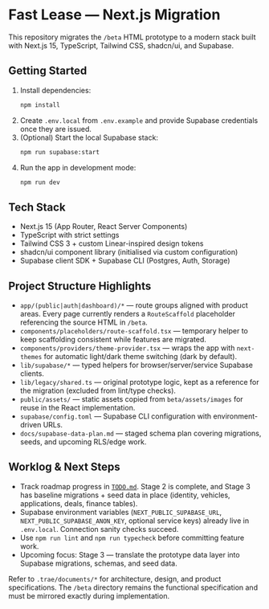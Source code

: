 # Fast Lease — Next.js Migration

This repository migrates the `/beta` HTML prototype to a modern stack built with Next.js 15, TypeScript, Tailwind CSS, shadcn/ui, and Supabase.

## Getting Started

1. Install dependencies:
   ```bash
   npm install
   ```
2. Create `.env.local` from `.env.example` and provide Supabase credentials once they are issued.
3. (Optional) Start the local Supabase stack:
   ```bash
   npm run supabase:start
   ```
4. Run the app in development mode:
   ```bash
   npm run dev
   ```

## Tech Stack

- Next.js 15 (App Router, React Server Components)
- TypeScript with strict settings
- Tailwind CSS 3 + custom Linear-inspired design tokens
- shadcn/ui component library (initialised via custom configuration)
- Supabase client SDK + Supabase CLI (Postgres, Auth, Storage)

## Project Structure Highlights

- `app/(public|auth|dashboard)/*` — route groups aligned with product areas. Every page currently renders a `RouteScaffold` placeholder referencing the source HTML in `/beta`.
- `components/placeholders/route-scaffold.tsx` — temporary helper to keep scaffolding consistent while features are migrated.
- `components/providers/theme-provider.tsx` — wraps the app with `next-themes` for automatic light/dark theme switching (dark by default).
- `lib/supabase/*` — typed helpers for browser/server/service Supabase clients.
- `lib/legacy/shared.ts` — original prototype logic, kept as a reference for the migration (excluded from lint/type checks).
- `public/assets/` — static assets copied from `beta/assets/images` for reuse in the React implementation.
- `supabase/config.toml` — Supabase CLI configuration with environment-driven URLs.
- `docs/supabase-data-plan.md` — staged schema plan covering migrations, seeds, and upcoming RLS/edge work.

## Worklog & Next Steps

- Track roadmap progress in [`TODO.md`](./TODO.md). Stage 2 is complete, and Stage 3 has baseline migrations + seed data in place (identity, vehicles, applications, deals, finance tables).
- Supabase environment variables (`NEXT_PUBLIC_SUPABASE_URL`, `NEXT_PUBLIC_SUPABASE_ANON_KEY`, optional service keys) already live in `.env.local`. Connection sanity checks succeed.
- Use `npm run lint` and `npm run typecheck` before committing feature work.
- Upcoming focus: Stage 3 — translate the prototype data layer into Supabase migrations, schemas, and seed data.

Refer to `.trae/documents/*` for architecture, design, and product specifications. The `/beta` directory remains the functional specification and must be mirrored exactly during implementation.
